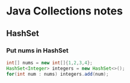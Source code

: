 # Java Collections notes

## HashSet

### Put nums in HashSet

```java
int[] nums = new int[]{1,2,3,4};
HashSet<Integer> integers = new HashSet<>();
for(int num : nums) integers.add(num);
```
